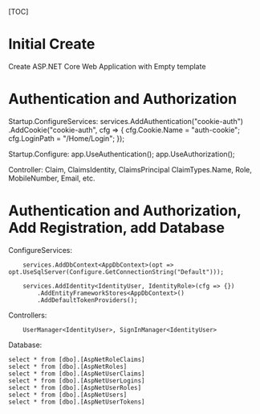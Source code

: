 [TOC]

# Initial Create
Create ASP.NET Core Web Application with Empty template

# Authentication and Authorization
Startup.ConfigureServices:
    services.AddAuthentication("cookie-auth")
           .AddCookie("cookie-auth", cfg => {
                cfg.Cookie.Name = "auth-cookie";
                cfg.LoginPath = "/Home/Login";
           });


Startup.Configure:
   app.UseAuthentication();
   app.UseAuthorization();

Controller:
    Claim, ClaimsIdentity, ClaimsPrincipal
    ClaimTypes.Name, Role, MobileNumber, Email, etc.

# Authentication and Authorization, Add Registration, add Database
ConfigureServices:
```
    services.AddDbContext<AppDbContext>(opt => opt.UseSqlServer(Configure.GetConnectionString("Default")));

    services.AddIdentity<IdentityUser, IdentityRole>(cfg => {})
        .AddEntityFrameworkStores<AppDbContext>()
        .AddDefaultTokenProviders();

```

Controllers:
```
    UserManager<IdentityUser>, SignInManager<IdentityUser>
```

Database: 
```
select * from [dbo].[AspNetRoleClaims]
select * from [dbo].[AspNetRoles]
select * from [dbo].[AspNetUserClaims]
select * from [dbo].[AspNetUserLogins]
select * from [dbo].[AspNetUserRoles]
select * from [dbo].[AspNetUsers]
select * from [dbo].[AspNetUserTokens]
```
